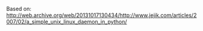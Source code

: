 Based on: http://web.archive.org/web/20131017130434/http://www.jejik.com/articles/2007/02/a_simple_unix_linux_daemon_in_python/